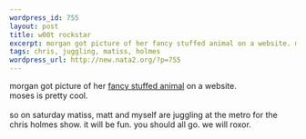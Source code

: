 ```yaml
--- 
wordpress_id: 755
layout: post
title: w00t rockstar
excerpt: morgan got picture of her fancy stuffed animal on a website. moses is pretty cool.so on saturday matiss, matt and myself are juggling at the metro for the chris holmes show. it will be fun. you should all go. we will roxor.
tags: chris, juggling, matiss, holmes
wordpress_url: http://new.nata2.org/?p=755
---
```

morgan got picture of her <a href="http://shawnimals.com/misc_pages/workshop_indiv/image24.htm">fancy stuffed animal</a> on a website. <br/>moses is pretty cool.<br/><br/>so on saturday matiss, matt and myself are juggling at the metro for the chris holmes show. it will be fun. you should all go. we will roxor.
